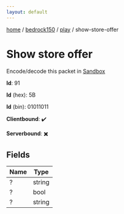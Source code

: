 ```yaml
---
layout: default
---
```


[home](/)  /  [bedrock150](/protocol/bedrock150)  /  [play](/protocol/bedrock150/play)  /  show-store-offer

# Show store offer

Encode/decode this packet in [Sandbox](../../../sandbox/bedrock150#Play.ShowStoreOffer)

**Id**: 91

**Id** (hex): 5B

**Id** (bin): 01011011

**Clientbound**: ✔️

**Serverbound**: ✖️

## Fields

Name | Type
---|---
? | string
? | bool
? | string
